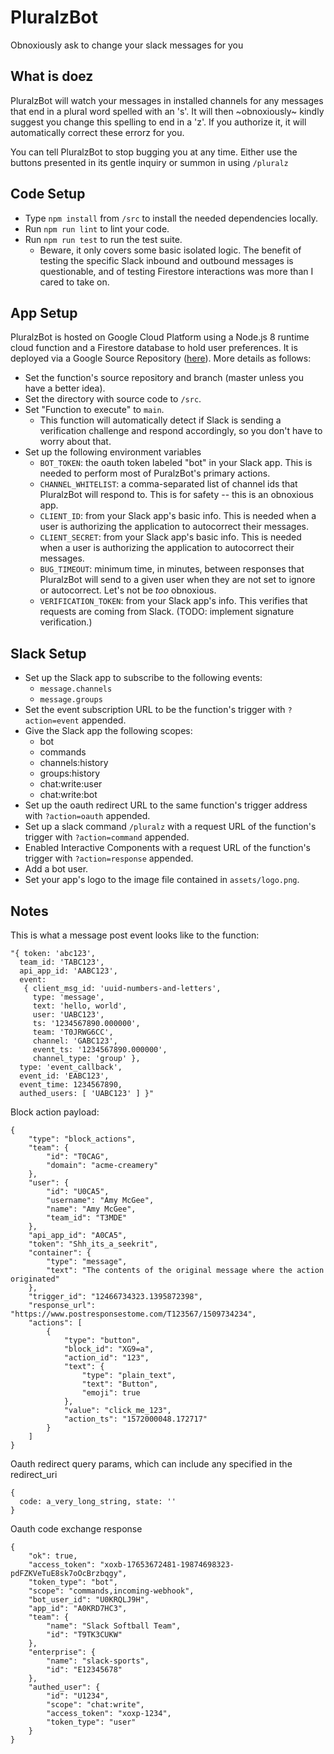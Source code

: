 # PluralzBot
Obnoxiously ask to change your slack messages for you

## What is doez

PluralzBot will watch your messages in installed channels for any messages that end in a plural word spelled with an 's'. It will then ~obnoxiously~ kindly suggest you change this spelling to end in a 'z'. If you authorize it, it will automatically correct these errorz for you.

You can tell PluralzBot to stop bugging you at any time. Either use the buttons presented in its gentle inquiry or summon in using `/pluralz`

## Code Setup

* Type `npm install` from `/src` to install the needed dependencies locally.
* Run `npm run lint` to lint your code.
* Run `npm run test` to run the test suite.
  * Beware, it only covers some basic isolated logic. The benefit of testing the specific Slack inbound and outbound messages is questionable, and of testing Firestore interactions was more than I cared to take on.

## App Setup

PluralzBot is hosted on Google Cloud Platform using a Node.js 8 runtime cloud function and a Firestore database to hold user preferences. It is deployed via a Google Source Repository ([here](https://source.cloud.google.com/playground-252414/pluralzbot)). More details as follows:

* Set the function's source repository and branch (master unless you have a better idea).
* Set the directory with source code to `/src`.
* Set "Function to execute" to `main`.
  * This function will automatically detect if Slack is sending a verification challenge and respond accordingly, so you don't have to worry about that.
* Set up the following environment variables
  * `BOT_TOKEN`: the oauth token labeled "bot" in your Slack app. This is needed to perform most of PuralzBot's primary actions.
  * `CHANNEL_WHITELIST`: a comma-separated list of channel ids that PluralzBot will respond to. This is for safety -- this is an obnoxious app.
  * `CLIENT_ID`: from your Slack app's basic info. This is needed when a user is authorizing the application to autocorrect their messages.
  * `CLIENT_SECRET`: from your Slack app's basic info. This is needed when a user is authorizing the application to autocorrect their messages.
  * `BUG_TIMEOUT`: minimum time, in minutes, between responses that PluralzBot will send to a given user when they are not set to ignore or autocorrect. Let's not be *too* obnoxious.
  * `VERIFICATION_TOKEN`: from your Slack app's info. This verifies that requests are coming from Slack. (TODO: implement signature verification.)

## Slack Setup

* Set up the Slack app to subscribe to the following events:
  * `message.channels`
  * `message.groups`
* Set the event subscription URL to be the function's trigger with `?action=event` appended.
* Give the Slack app the following scopes:
  * bot
  * commands
  * channels:history
  * groups:history
  * chat:write:user
  * chat:write:bot
* Set up the oauth redirect URL to the same function's trigger address with `?action=oauth` appended.
* Set up a slack command `/pluralz` with a request URL of the function's trigger with `?action=command` appended.
* Enabled Interactive Components with a request URL of the function's trigger with `?action=response` appended.
* Add a bot user.
* Set your app's logo to the image file contained in `assets/logo.png`.

## Notes

This is what a message post event looks like to the function:

```
"{ token: 'abc123',
  team_id: 'TABC123',
  api_app_id: 'AABC123',
  event:
   { client_msg_id: 'uuid-numbers-and-letters',
     type: 'message',
     text: 'hello, world',
     user: 'UABC123',
     ts: '1234567890.000000',
     team: 'T0JRWG6CC',
     channel: 'GABC123',
     event_ts: '1234567890.000000',
     channel_type: 'group' },
  type: 'event_callback',
  event_id: 'EABC123',
  event_time: 1234567890,
  authed_users: [ 'UABC123' ] }"
```

Block action payload:

```
{
	"type": "block_actions",
	"team": {
		"id": "T0CAG",
		"domain": "acme-creamery"
	},
	"user": {
		"id": "U0CA5",
		"username": "Amy McGee",
		"name": "Amy McGee",
		"team_id": "T3MDE"
	},
	"api_app_id": "A0CA5",
	"token": "Shh_its_a_seekrit",
	"container": {
		"type": "message",
		"text": "The contents of the original message where the action originated"
	},
	"trigger_id": "12466734323.1395872398",
	"response_url": "https://www.postresponsestome.com/T123567/1509734234",
	"actions": [
		{
			"type": "button",
			"block_id": "XG9=a",
			"action_id": "123",
			"text": {
				"type": "plain_text",
				"text": "Button",
				"emoji": true
			},
			"value": "click_me_123",
			"action_ts": "1572000048.172717"
		}
	]
}
```

Oauth redirect query params, which can include any specified in the redirect_uri

```
{
  code: a_very_long_string, state: ''
}
```

Oauth code exchange response

```
{
    "ok": true,
    "access_token": "xoxb-17653672481-19874698323-pdFZKVeTuE8sk7oOcBrzbqgy",
    "token_type": "bot",
    "scope": "commands,incoming-webhook",
    "bot_user_id": "U0KRQLJ9H",
    "app_id": "A0KRD7HC3",
    "team": {
        "name": "Slack Softball Team",
        "id": "T9TK3CUKW"
    },
    "enterprise": {
        "name": "slack-sports",
        "id": "E12345678"
    },
    "authed_user": {
        "id": "U1234",
        "scope": "chat:write",
        "access_token": "xoxp-1234",
        "token_type": "user"
    }
}
```
